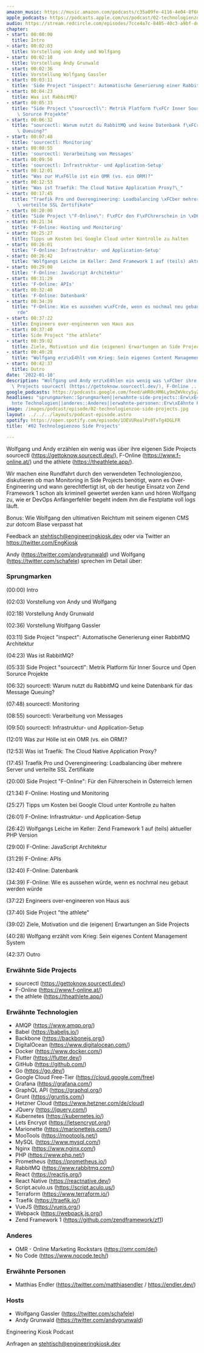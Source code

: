 ```yaml
---
amazon_music: https://music.amazon.com/podcasts/c35a09fe-4116-4e04-8f68-77d61b112e46/episodes/bd4e3f9d-4a06-4954-b5fe-63d7b71208aa/engineering-kiosk-02-technologienzoo-side-projects
apple_podcasts: https://podcasts.apple.com/us/podcast/02-technologienzoo-side-projects/id1603082924?i=1000547431502
audio: https://stream.redcircle.com/episodes/7cce4a7c-8405-40c3-a9bf-dd902f0a07d8/stream.mp3
chapter:
- start: 00:00:00
  title: Intro
- start: 00:02:03
  title: Vorstellung von Andy und Wolfgang
- start: 00:02:18
  title: Vorstellung Andy Grunwald
- start: 00:02:36
  title: Vorstellung Wolfgang Gassler
- start: 00:03:11
  title: 'Side Project "inspect": Automatische Generierung einer RabbitMQ Architektur'
- start: 00:04:23
  title: Was ist RabbitMQ?
- start: 00:05:33
  title: "Side Project \"sourcectl\": Metrik Platform f\xFCr Inner Source und Open\
    \ Sorurce Projekte"
- start: 00:06:32
  title: "sourcectl: Warum nutzt du RabbitMQ und keine Datenbank f\xFCr das Message\
    \ Queuing?"
- start: 00:07:48
  title: 'sourcectl: Monitoring'
- start: 00:08:55
  title: 'sourcectl: Verarbeitung von Messages'
- start: 00:09:50
  title: 'sourcectl: Infrastruktur- und Application-Setup'
- start: 00:12:01
  title: "Was zur H\xF6lle ist ein OMR (vs. ein ORM)?"
- start: 00:12:53
  title: "Was ist Traefik: The Cloud Native Application Proxy?\_"
- start: 00:17:45
  title: "Traefik Pro und Overengineering: Loadbalancing \xFCber mehrere Server und\
    \ verteilte SSL Zertifikate"
- start: 00:20:00
  title: "Side Project \"F-Online\": F\xFCr den F\xFChrerschein in \xD6sterreich lernen"
- start: 00:21:34
  title: 'F-Online: Hosting und Monitoring'
- start: 00:25:27
  title: Tipps um Kosten bei Google Cloud unter Kontrolle zu halten
- start: 00:26:01
  title: 'F-Online: Infrastruktur- und Application-Setup'
- start: 00:26:42
  title: 'Wolfgangs Leiche im Keller: Zend Framework 1 auf (teils) aktueller PHP Version'
- start: 00:29:00
  title: 'F-Online: JavaScript Architektur'
- start: 00:31:29
  title: 'F-Online: APIs'
- start: 00:32:40
  title: 'F-Online: Datenbank'
- start: 00:34:39
  title: "F-Online: Wie es aussehen w\xFCrde, wenn es nochmal neu gebaut werden w\xFC\
    rde"
- start: 00:37:22
  title: Engineers over-engineeren von Haus aus
- start: 00:37:40
  title: Side Project "the athlete"
- start: 00:39:02
  title: Ziele, Motivation und die (eigenen) Erwartungen an Side Projects
- start: 00:40:28
  title: "Wolfgang erz\xE4hlt vom Krieg: Sein eigenes Content Management System"
- start: 00:42:37
  title: Outro
date: '2022-01-10'
description: "Wolfgang und Andy erz\xE4hlen ein wenig was \xFCber ihre eigenen Side\
  \ Projects sourcectl (https://gettoknow.sourcectl.dev/), F-Online ..."
google_podcasts: https://podcasts.google.com/feed/aHR0cHM6Ly9mZWVkcy5yZWRjaXJjbGUuY29tLzBlY2ZkZmQ3LWZkYTEtNGMzZC05NTE1LTQ3NjcyN2Y5ZGY1ZQ/episode/NTYxZjhlNmQtZTg2OS00MmIxLTg1MzYtMzE5ZTk1MDI5NGRh?sa=X&ved=0CAUQkfYCahcKEwi4xMSxj4L4AhUAAAAAHQAAAAAQNQ
headlines: "sprungmarken::Sprungmarken||erwahnte-side-projects::Erw\xE4hnte Side Projects||erwahnte-technologien::Erw\xE4\
  hnte Technologien||anderes::Anderes||erwahnte-personen::Erw\xE4hnte Personen||hosts::Hosts"
image: /images/podcast/episode/02-technologienzoo-side-projects.jpg
layout: ../../../layouts/podcast-episode.astro
spotify: https://open.spotify.com/episode/1OEVURealPs0TxTg4DGLFR
title: '#02 Technologienzoo Side Projects'

---
```


<p class="mb-6 text-base md:text-lg text-coolGray-500">Wolfgang und Andy erzählen ein wenig was über ihre eigenen Side Projects sourcectl (<a class="underline hover:no-underline" style="text-decoration-line: underline;" href="https://gettoknow.sourcectl.dev/" rel="nofollow">https://gettoknow.sourcectl.dev/</a>), F-Online (<a class="underline hover:no-underline" style="text-decoration-line: underline;" href="https://www.f-online.at/" rel="nofollow">https://www.f-online.at/</a>) und the athlete (<a class="underline hover:no-underline" style="text-decoration-line: underline;" href="https://theathlete.app/" rel="nofollow">https://theathlete.app/</a>).</p><p class="mb-6 text-base md:text-lg text-coolGray-500">Wir machen eine Rundfahrt durch den verwendeten Technologienzoo, diskutieren ob man Monitoring in Side Projects benötigt, wann es Over-Engineering und wann gerechtfertigt ist, ob der heutige Einsatz von Zend Framework 1 schon als kriminell gewertet werden kann und hören Wolfgang zu, wie er DevOps Anfängerfehler begeht indem ihm die Festplatte voll logs läuft.</p><p class="mb-6 text-base md:text-lg text-coolGray-500">Bonus: Wie Wolfgang den ultimativen Reichtum mit seinem eigenen CMS zur dotcom Blase verpasst hat</p><p class="mb-6 text-base md:text-lg text-coolGray-500">Feedback an <a class="underline hover:no-underline" style="text-decoration-line: underline;" href="mailto:stehtisch@engineeringkiosk.dev" rel="nofollow">stehtisch@engineeringkiosk.dev</a> oder via Twitter an <a class="underline hover:no-underline" style="text-decoration-line: underline;" href="https://twitter.com/EngKiosk" rel="nofollow">https://twitter.com/EngKiosk</a></p><p class="mb-6 text-base md:text-lg text-coolGray-500">Andy (<a class="underline hover:no-underline" style="text-decoration-line: underline;" href="https://twitter.com/andygrunwald" rel="nofollow">https://twitter.com/andygrunwald</a>) und Wolfgang (<a class="underline hover:no-underline" style="text-decoration-line: underline;" href="https://twitter.com/schafele" rel="nofollow">https://twitter.com/schafele</a>) sprechen im Detail über:</p><h3 class="mb-4 text-2xl md:text-3xl font-semibold text-coolGray-800" id="sprungmarken">Sprungmarken</h3><p class="mb-6 text-base md:text-lg text-coolGray-500">(00:00) Intro</p><p class="mb-6 text-base md:text-lg text-coolGray-500">(02:03) Vorstellung von Andy und Wolfgang</p><p class="mb-6 text-base md:text-lg text-coolGray-500">(02:18) Vorstellung Andy Grunwald</p><p class="mb-6 text-base md:text-lg text-coolGray-500">(02:36) Vorstellung Wolfgang Gassler</p><p class="mb-6 text-base md:text-lg text-coolGray-500">(03:11) Side Project &#34;inspect&#34;: Automatische Generierung einer RabbitMQ Architektur</p><p class="mb-6 text-base md:text-lg text-coolGray-500">(04:23) Was ist RabbitMQ?</p><p class="mb-6 text-base md:text-lg text-coolGray-500">(05:33) Side Project &#34;sourcectl&#34;: Metrik Platform für Inner Source und Open Sorurce Projekte</p><p class="mb-6 text-base md:text-lg text-coolGray-500">(06:32) sourcectl: Warum nutzt du RabbitMQ und keine Datenbank für das Message Queuing?</p><p class="mb-6 text-base md:text-lg text-coolGray-500">(07:48) sourcectl: Monitoring</p><p class="mb-6 text-base md:text-lg text-coolGray-500">(08:55) sourcectl: Verarbeitung von Messages</p><p class="mb-6 text-base md:text-lg text-coolGray-500">(09:50) sourcectl: Infrastruktur- und Application-Setup</p><p class="mb-6 text-base md:text-lg text-coolGray-500">(12:01) Was zur Hölle ist ein OMR (vs. ein ORM)?</p><p class="mb-6 text-base md:text-lg text-coolGray-500">(12:53) Was ist Traefik: The Cloud Native Application Proxy? </p><p class="mb-6 text-base md:text-lg text-coolGray-500">(17:45) Traefik Pro und Overengineering: Loadbalancing über mehrere Server und verteilte SSL Zertifikate</p><p class="mb-6 text-base md:text-lg text-coolGray-500">(20:00) Side Project &#34;F-Online&#34;: Für den Führerschein in Österreich lernen</p><p class="mb-6 text-base md:text-lg text-coolGray-500">(21:34) F-Online: Hosting und Monitoring</p><p class="mb-6 text-base md:text-lg text-coolGray-500">(25:27) Tipps um Kosten bei Google Cloud unter Kontrolle zu halten</p><p class="mb-6 text-base md:text-lg text-coolGray-500">(26:01) F-Online: Infrastruktur- und Application-Setup</p><p class="mb-6 text-base md:text-lg text-coolGray-500">(26:42) Wolfgangs Leiche im Keller: Zend Framework 1 auf (teils) aktueller PHP Version</p><p class="mb-6 text-base md:text-lg text-coolGray-500">(29:00) F-Online: JavaScript Architektur</p><p class="mb-6 text-base md:text-lg text-coolGray-500">(31:29) F-Online: APIs</p><p class="mb-6 text-base md:text-lg text-coolGray-500">(32:40) F-Online: Datenbank</p><p class="mb-6 text-base md:text-lg text-coolGray-500">(34:39) F-Online: Wie es aussehen würde, wenn es nochmal neu gebaut werden würde</p><p class="mb-6 text-base md:text-lg text-coolGray-500">(37:22) Engineers over-engineeren von Haus aus</p><p class="mb-6 text-base md:text-lg text-coolGray-500">(37:40) Side Project &#34;the athlete&#34;</p><p class="mb-6 text-base md:text-lg text-coolGray-500">(39:02) Ziele, Motivation und die (eigenen) Erwartungen an Side Projects</p><p class="mb-6 text-base md:text-lg text-coolGray-500">(40:28) Wolfgang erzählt vom Krieg: Sein eigenes Content Management System</p><p class="mb-6 text-base md:text-lg text-coolGray-500">(42:37) Outro</p><h3 class="mb-4 text-2xl md:text-3xl font-semibold text-coolGray-800" id="erwahnte-side-projects">Erwähnte Side Projects</h3><ul class="list-disc px-5 mb-6 md:px-5 text-base md:text-lg text-coolGray-500" style="list-style-type: disc;"><li class="mb-3">sourcectl (<a class="underline hover:no-underline" style="text-decoration-line: underline;" href="https://gettoknow.sourcectl.dev/" rel="nofollow">https://gettoknow.sourcectl.dev/</a>)</li><li class="mb-3">F-Online (<a class="underline hover:no-underline" style="text-decoration-line: underline;" href="https://www.f-online.at/" rel="nofollow">https://www.f-online.at/</a>)</li><li class="mb-3">the athlete (<a class="underline hover:no-underline" style="text-decoration-line: underline;" href="https://theathlete.app/" rel="nofollow">https://theathlete.app/</a>)</li></ul><h3 class="mb-4 text-2xl md:text-3xl font-semibold text-coolGray-800" id="erwahnte-technologien">Erwähnte Technologien</h3><ul class="list-disc px-5 mb-6 md:px-5 text-base md:text-lg text-coolGray-500" style="list-style-type: disc;"><li class="mb-3">AMQP (<a class="underline hover:no-underline" style="text-decoration-line: underline;" href="https://www.amqp.org/" rel="nofollow">https://www.amqp.org/</a>)</li><li class="mb-3">Babel (<a class="underline hover:no-underline" style="text-decoration-line: underline;" href="https://babeljs.io/" rel="nofollow">https://babeljs.io/</a>)</li><li class="mb-3">Backbone (<a class="underline hover:no-underline" style="text-decoration-line: underline;" href="https://backbonejs.org/" rel="nofollow">https://backbonejs.org/</a>)</li><li class="mb-3">DigitalOcean (<a class="underline hover:no-underline" style="text-decoration-line: underline;" href="https://www.digitalocean.com/" rel="nofollow">https://www.digitalocean.com/</a>)</li><li class="mb-3">Docker (<a class="underline hover:no-underline" style="text-decoration-line: underline;" href="https://www.docker.com/" rel="nofollow">https://www.docker.com/</a>)</li><li class="mb-3">Flutter (<a class="underline hover:no-underline" style="text-decoration-line: underline;" href="https://flutter.dev/" rel="nofollow">https://flutter.dev/</a>)</li><li class="mb-3">GitHub (<a class="underline hover:no-underline" style="text-decoration-line: underline;" href="https://github.com/" rel="nofollow">https://github.com/</a>)</li><li class="mb-3">Go (<a class="underline hover:no-underline" style="text-decoration-line: underline;" href="https://go.dev/" rel="nofollow">https://go.dev/</a>)</li><li class="mb-3">Google Cloud Free-Tier (<a class="underline hover:no-underline" style="text-decoration-line: underline;" href="https://cloud.google.com/free" rel="nofollow">https://cloud.google.com/free</a>)</li><li class="mb-3">Grafana (<a class="underline hover:no-underline" style="text-decoration-line: underline;" href="https://grafana.com/" rel="nofollow">https://grafana.com/</a>)</li><li class="mb-3">GraphQL API (<a class="underline hover:no-underline" style="text-decoration-line: underline;" href="https://graphql.org/" rel="nofollow">https://graphql.org/</a>)</li><li class="mb-3">Grunt (<a class="underline hover:no-underline" style="text-decoration-line: underline;" href="https://gruntjs.com/" rel="nofollow">https://gruntjs.com/</a>)</li><li class="mb-3">Hetzner Cloud (<a class="underline hover:no-underline" style="text-decoration-line: underline;" href="https://www.hetzner.com/de/cloud" rel="nofollow">https://www.hetzner.com/de/cloud</a>)</li><li class="mb-3">JQuery (<a class="underline hover:no-underline" style="text-decoration-line: underline;" href="https://jquery.com/" rel="nofollow">https://jquery.com/</a>)</li><li class="mb-3">Kubernetes (<a class="underline hover:no-underline" style="text-decoration-line: underline;" href="https://kubernetes.io/" rel="nofollow">https://kubernetes.io/</a>)</li><li class="mb-3">Lets Encrypt (<a class="underline hover:no-underline" style="text-decoration-line: underline;" href="https://letsencrypt.org/" rel="nofollow">https://letsencrypt.org/</a>)</li><li class="mb-3">Marionette (<a class="underline hover:no-underline" style="text-decoration-line: underline;" href="https://marionettejs.com/" rel="nofollow">https://marionettejs.com/</a>)</li><li class="mb-3">MooTools (<a class="underline hover:no-underline" style="text-decoration-line: underline;" href="https://mootools.net/" rel="nofollow">https://mootools.net/</a>)</li><li class="mb-3">MySQL (<a class="underline hover:no-underline" style="text-decoration-line: underline;" href="https://www.mysql.com/" rel="nofollow">https://www.mysql.com/</a>)</li><li class="mb-3">Nginx (<a class="underline hover:no-underline" style="text-decoration-line: underline;" href="https://www.nginx.com/" rel="nofollow">https://www.nginx.com/</a>)</li><li class="mb-3">PHP (<a class="underline hover:no-underline" style="text-decoration-line: underline;" href="https://www.php.net/" rel="nofollow">https://www.php.net/</a>)</li><li class="mb-3">Prometheus (<a class="underline hover:no-underline" style="text-decoration-line: underline;" href="https://prometheus.io/" rel="nofollow">https://prometheus.io/</a>)</li><li class="mb-3">RabbitMQ (<a class="underline hover:no-underline" style="text-decoration-line: underline;" href="https://www.rabbitmq.com/" rel="nofollow">https://www.rabbitmq.com/</a>)</li><li class="mb-3">React (<a class="underline hover:no-underline" style="text-decoration-line: underline;" href="https://reactjs.org/" rel="nofollow">https://reactjs.org/</a>)</li><li class="mb-3">React Native (<a class="underline hover:no-underline" style="text-decoration-line: underline;" href="https://reactnative.dev/" rel="nofollow">https://reactnative.dev/</a>)</li><li class="mb-3">Script.aculo.us (<a class="underline hover:no-underline" style="text-decoration-line: underline;" href="https://script.aculo.us/" rel="nofollow">https://script.aculo.us/</a>)</li><li class="mb-3">Terraform (<a class="underline hover:no-underline" style="text-decoration-line: underline;" href="https://www.terraform.io/" rel="nofollow">https://www.terraform.io/</a>)</li><li class="mb-3">Traefik (<a class="underline hover:no-underline" style="text-decoration-line: underline;" href="https://traefik.io/" rel="nofollow">https://traefik.io/</a>)</li><li class="mb-3">VueJS (<a class="underline hover:no-underline" style="text-decoration-line: underline;" href="https://vuejs.org/" rel="nofollow">https://vuejs.org/</a>)</li><li class="mb-3">Webpack (<a class="underline hover:no-underline" style="text-decoration-line: underline;" href="https://webpack.js.org/" rel="nofollow">https://webpack.js.org/</a>)</li><li class="mb-3">Zend Framework 1 (<a class="underline hover:no-underline" style="text-decoration-line: underline;" href="https://github.com/zendframework/zf1" rel="nofollow">https://github.com/zendframework/zf1</a>)</li></ul><h3 class="mb-4 text-2xl md:text-3xl font-semibold text-coolGray-800" id="anderes">Anderes</h3><ul class="list-disc px-5 mb-6 md:px-5 text-base md:text-lg text-coolGray-500" style="list-style-type: disc;"><li class="mb-3">OMR - Online Marketing Rockstars (<a class="underline hover:no-underline" style="text-decoration-line: underline;" href="https://omr.com/de/" rel="nofollow">https://omr.com/de/</a>)</li><li class="mb-3">No Code (<a class="underline hover:no-underline" style="text-decoration-line: underline;" href="https://www.nocode.tech/" rel="nofollow">https://www.nocode.tech/</a>)</li></ul><h3 class="mb-4 text-2xl md:text-3xl font-semibold text-coolGray-800" id="erwahnte-personen">Erwähnte Personen</h3><ul class="list-disc px-5 mb-6 md:px-5 text-base md:text-lg text-coolGray-500" style="list-style-type: disc;"><li class="mb-3">Matthias Endler (<a class="underline hover:no-underline" style="text-decoration-line: underline;" href="https://twitter.com/matthiasendler" rel="nofollow">https://twitter.com/matthiasendler</a> / <a class="underline hover:no-underline" style="text-decoration-line: underline;" href="https://endler.dev/" rel="nofollow">https://endler.dev/</a>)</li></ul><h3 class="mb-4 text-2xl md:text-3xl font-semibold text-coolGray-800" id="hosts">Hosts</h3><ul class="list-disc px-5 mb-6 md:px-5 text-base md:text-lg text-coolGray-500" style="list-style-type: disc;"><li class="mb-3">Wolfgang Gassler (<a class="underline hover:no-underline" style="text-decoration-line: underline;" href="https://twitter.com/schafele" rel="nofollow">https://twitter.com/schafele</a>)</li><li class="mb-3">Andy Grunwald (<a class="underline hover:no-underline" style="text-decoration-line: underline;" href="https://twitter.com/andygrunwald" rel="nofollow">https://twitter.com/andygrunwald</a>)</li></ul><p class="mb-6 text-base md:text-lg text-coolGray-500">Engineering Kiosk Podcast</p><p class="mb-6 text-base md:text-lg text-coolGray-500">Anfragen an <a class="underline hover:no-underline" style="text-decoration-line: underline;" href="mailto:stehtisch@engineeringkiosk.dev" rel="nofollow">stehtisch@engineeringkiosk.dev</a></p>